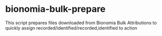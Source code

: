 # bionomia-bulk-prepare
This script prepares files downloaded from Bionomia Bulk Attributions to quickly assign recorded/identified/recorded,identified to action
